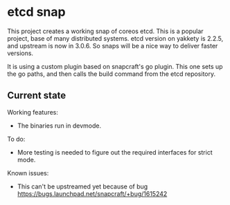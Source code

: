 # etcd snap

This project creates a working snap of coreos etcd.
This is a popular project, base of many distributed systems.
etcd version on yakkety is 2.2.5, and upstream is now in 3.0.6. So snaps will
be a nice way to deliver faster versions.

It is using a custom plugin based on snapcraft's go plugin. This one sets up
the go paths, and then calls the build command from the etcd repository.

## Current state

Working features:
 - The binaries run in devmode.

To do:
 - More testing is needed to figure out the required interfaces for strict mode.

Known issues:
 - This can't be upstreamed yet because of bug https://bugs.launchpad.net/snapcraft/+bug/1615242
